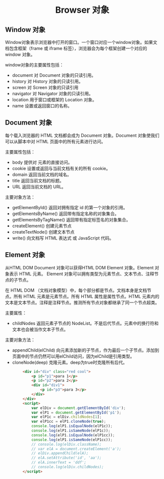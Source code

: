 <h1 align="center"> Browser 对象</h1>

Window 对象
-

Window对象表示浏览器中打开的窗口。一个窗口对应一个window对象。如果文档包含框架（frame 或 iframe 标签），浏览器会为每个框架创建一个对应的 window 对象。

window对象的主要属性包括：

- document 对 Document 对象的只读引用。
- history 对 History 对象的只读引用。
- screen 对 Screen 对象的只读引用
- navigator 对 Navigator 对象的只读引用。
- location 用于窗口或框架的 Location 对象。
- name 设置或返回窗口的名称。

Document 对象
-

每个载入浏览器的 HTML 文档都会成为 Document 对象。Document 对象使我们可以从脚本中对 HTML 页面中的所有元素进行访问。

主要属性包括：

- body 提供对 <body> 元素的直接访问。
- cookie 设置或返回与当前文档有关的所有 cookie。
- domain 返回当前文档的域名。
- title 返回当前文档的标题。
- URL 返回当前文档的 URL。

主要对象方法：

- getElementById() 返回对拥有指定 id 的第一个对象的引用。
- getElementsByName() 返回带有指定名称的对象集合。
- getElementsByTagName() 返回带有指定标签名的对象集合。
- createElement() 创建元素节点
- createTextNode() 创建文本节点
- write() 向文档写 HTML 表达式 或 JavaScript 代码。

Element 对象
-

从HTML DOM Document 对象可以获得HTML DOM Element 对象。Element 对象表示 HTML 元素。 Element 对象可以拥有类型为元素节点、文本节点、注释节点的子节点。

在 HTML DOM （文档对象模型）中，每个部分都是节点。文档本身是文档节点。所有 HTML 元素是元素节点。所有 HTML 属性是属性节点。HTML 元素内的文本是文本节点。注释是注释节点。推测所有节点对象都继承了同一个节点超类。

主要属性：

- childNodes 返回元素子节点的 NodeList。不是后代节点。元素中的换行符和文本也会被当作文本子节点。

主要对象方法：

- appendChild(elChild) 向元素添加新的子节点，作为最后一个子节点。添加到页面中的节点仍然可以用elChild访问，因为elChild是引用类型。
- cloneNode(deep) 克隆元素。deep为true时克隆所有后代。


```html
		<div id="div" class="red cool">
			<p id="p1">para 1</p>
			<p id="p2">para 2</p>
			<div id="div1">
				<p id="p3">para 3</p>
			</div>
		</div>
		<script>
			var elDiv = document.getElementById('div');
			var elP1 = document.getElementById('p1');
			var elP1c = elDiv.childNodes[1];
			var elP1cc = elP1.cloneNode(true);
			console.log(elP1.isEqualNode(elP1c));
			console.log(elP1.isSameNode(elP1c));
			console.log(elP1.isEqualNode(elP1cc));
			console.log(elP1.isSameNode(elP1cc));
			// console.log(elDiv.className);
			// var elA = document.createElement('a');
			// elDiv.appendChild(elA);
			// elA.setAttribute('id', 'aa');
			// elA.innerText = 'ddf';
			// console.log(elDiv.childNodes);
		</script>
```


